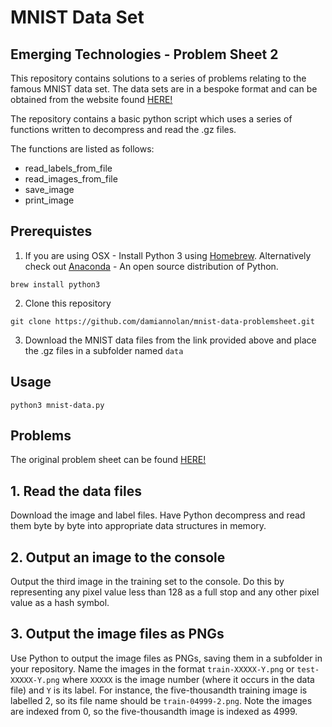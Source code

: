 # MNIST Data Set

## Emerging Technologies - Problem Sheet 2

This repository contains solutions to a series of problems relating to the famous MNIST data set. The data sets are in a
bespoke format and can be obtained from the website found [HERE!](http://yann.lecun.com/exdb/mnist/)

The repository contains a basic python script which uses a series of functions written to decompress and read the .gz files.

The functions are listed as follows:

- read_labels_from_file
- read_images_from_file
- save_image
- print_image

## Prerequistes

1. If you are using OSX - Install Python 3 using [Homebrew](https://brew.sh/). Alternatively check out
[Anaconda](https://www.anaconda.com/download/) - An open source distribution of Python.

```
brew install python3
```

2. Clone this repository

```
git clone https://github.com/damiannolan/mnist-data-problemsheet.git
```

3. Download the MNIST data files from the link provided above and place the .gz files in a subfolder named `data` 

## Usage

```
python3 mnist-data.py
```

## Problems

The original problem sheet can be found [HERE!](https://emerging-technologies.github.io/problems/mnist.html)

## 1. Read the data files
Download the image and label files.
Have Python decompress and read them byte by byte into appropriate data structures in memory.

## 2. Output an image to the console
Output the third image in the training set to the console.
Do this by representing any pixel value less than 128 as a full stop and any other pixel value as a hash symbol.

## 3. Output the image files as PNGs
Use Python to output the image files as PNGs, saving them in a subfolder in your repository.
Name the images in the format `train-XXXXX-Y.png` or `test-XXXXX-Y.png` where `XXXXX` is the image number (where it
occurs in the data file) and `Y` is its label.
For instance, the five-thousandth training image is labelled 2, so its file name should be `train-04999-2.png`.
Note the images are indexed from 0, so the five-thousandth image is indexed as 4999.
